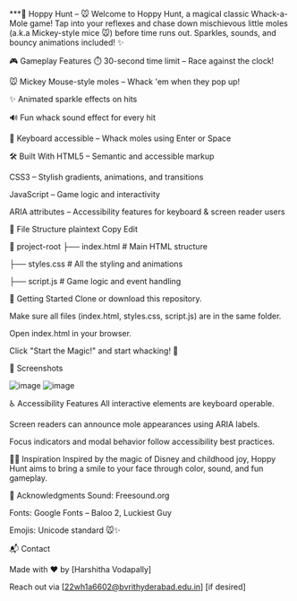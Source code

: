 ***🌼 Hoppy Hunt – 🐭
Welcome to Hoppy Hunt, a magical classic Whack-a-Mole game! Tap into your reflexes and chase down mischievous little moles (a.k.a Mickey-style mice 🐭) before time runs out. Sparkles, sounds, and bouncy animations included! ✨

🎮 Gameplay Features
⏱️ 30-second time limit – Race against the clock!

🐭 Mickey Mouse-style moles – Whack 'em when they pop up!

✨ Animated sparkle effects on hits

🔊 Fun whack sound effect for every hit

🧠 Keyboard accessible – Whack moles using Enter or Space

🛠️ Built With
HTML5 – Semantic and accessible markup

CSS3 – Stylish gradients, animations, and transitions

JavaScript – Game logic and interactivity

ARIA attributes – Accessibility features for keyboard & screen reader users

📁 File Structure
plaintext
Copy
Edit

📂 project-root
├── index.html       # Main HTML structure

├── styles.css       # All the styling and animations

├── script.js        # Game logic and event handling

🚀 Getting Started
Clone or download this repository.

Make sure all files (index.html, styles.css, script.js) are in the same folder.

Open index.html in your browser.

Click "Start the Magic!" and start whacking! 🎯

📸 Screenshots

![image](https://github.com/user-attachments/assets/5a7b9e8f-1e3a-4479-a953-7778879b3176)
![image](https://github.com/user-attachments/assets/9d474757-699e-45f8-bc76-9af42558fd80)



♿ Accessibility Features
All interactive elements are keyboard operable.

Screen readers can announce mole appearances using ARIA labels.

Focus indicators and modal behavior follow accessibility best practices.

🧙‍♀️ Inspiration
Inspired by the magic of Disney and childhood joy, Hoppy Hunt aims to bring a smile to your face through color, sound, and fun gameplay.

🙌 Acknowledgments
Sound: Freesound.org

Fonts: Google Fonts – Baloo 2, Luckiest Guy

Emojis: Unicode standard 🐭✨

📬 Contact

Made with ❤️ by [Harshitha Vodapally]

Reach out via [22wh1a6602@bvrithyderabad.edu.in] [if desired]
